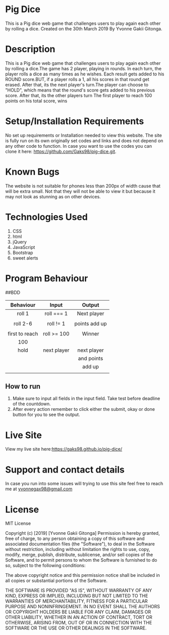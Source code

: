 # Pig Dice
This is a Pig dice web game that challenges users to play again each other by rolling a dice. Created on the 30th March 2019 By Yvonne Gakii Gitonga.

# Description
This is a Pig dice web game that challenges users to play again each other by rolling a dice.The game has 2 player, playing in rounds.
In each turn, the player rolls a dice as many times as he wishes. Each result gets added to his ROUND score.BUT, if a player rolls a 1, all his scores in that round get erased. After that, its the next player's turn.The player can choose to "HOLD", which means that the round's score gets added to his previous score. After that, its the other players turn
The first player to reach 100 points on his total score, wins

# Setup/Installation Requirements
No set up requirements or Installation needed to view this website. The site is fully run on its own originally set codes and links and does not depend on any other code to function. In case you want to use the codes you can clone it here: https://github.com/Gaks98/pig-dice.git.

# Known Bugs
The website is not suitable for phones less than 200px of width cause that will be extra small. Not that they will not be able to view it but because it may not look as stunning as on other devices.

# Technologies Used
1. CSS
2. html
3. jQuery
4. JavaScript
5. Bootstrap
6. sweet alerts

# Program Behaviour
##BDD

| Behaviour       | Input           | Output          |
| :-------------: | :-------------: | :-------------: |
| roll 1          | roll === 1      | Next player     |
|                 |                 |                 |
| roll 2-6        | roll != 1       |points add up    |
|                 |                 |                 |
| first to reach  | roll >= 100     |     Winner      |
|  100            |                 |                 |
| hold            | next player     | next player     |
|                 |                 | and points      |
|                 |                 |   add up        |
|                 |                 |                 |

## How to run
1. Make sure to input all fields in the input field. Take test before deadline of the countdown.
2. After every action remember to click either the submit, okay or done button for you to see the output.

# Live Site
View my live site here:https://gaks98.github.io/pig-dice/

# Support and contact details
In case you run into some issues will trying to use this site feel free to reach me at yvonnegax98@gmail.com

# License
MIT License

Copyright (c) [2019] [Yvonne Gakii Gitonga]
Permission is hereby granted, free of charge, to any person obtaining a copy of this software and associated documentation files (the "Software"), to deal in the Software without restriction, including without limitation the rights to use, copy, modify, merge, publish, distribute, sublicense, and/or sell copies of the Software, and to permit persons to whom the Software is furnished to do so, subject to the following conditions:

The above copyright notice and this permission notice shall be included in all copies or substantial portions of the Software.

THE SOFTWARE IS PROVIDED "AS IS", WITHOUT WARRANTY OF ANY KIND, EXPRESS OR IMPLIED, INCLUDING BUT NOT LIMITED TO THE WARRANTIES OF MERCHANTABILITY, FITNESS FOR A PARTICULAR PURPOSE AND NONINFRINGEMENT. IN NO EVENT SHALL THE AUTHORS OR COPYRIGHT HOLDERS BE LIABLE FOR ANY CLAIM, DAMAGES OR OTHER LIABILITY, WHETHER IN AN ACTION OF CONTRACT, TORT OR OTHERWISE, ARISING FROM, OUT OF OR IN CONNECTION WITH THE SOFTWARE OR THE USE OR OTHER DEALINGS IN THE SOFTWARE.
